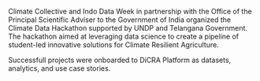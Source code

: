 
Climate Collective and Indo Data Week in partnership with the Office of the Principal Scientific Adviser to the Government of India organized the Climate Data Hackathon supported by UNDP and Telangana Government. The hackathon aimed at leveraging data science to create a pipeline of student-led innovative solutions for Climate Resilient Agriculture.

Successfull projects were onboarded to DiCRA Platform as datasets, analytics, and use case stories.
